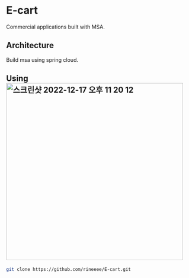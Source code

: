 # E-cart

Commercial applications built with MSA.

## Architecture

Build msa using spring cloud.

## Using<img width="477" alt="스크린샷 2022-12-17 오후 11 20 12" src="https://user-images.githubusercontent.com/62981406/208246471-ef4c5ce5-b9ad-41e2-b31b-d5840444fab8.png">

```bash
git clone https://github.com/rineeee/E-cart.git
```
